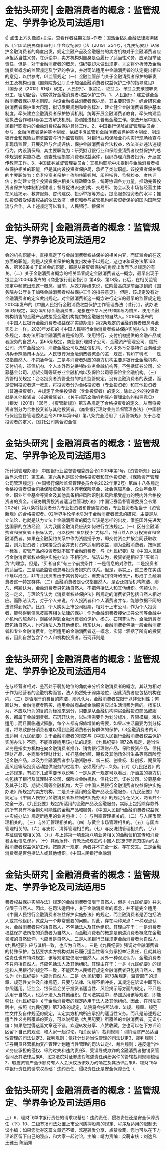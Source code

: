 # 金钻头研究 | 金融消费者的概念：监管规定、学界争论及司法适用1

☝ 点击上方头像或+关注，查看作者往期文章~作者：国浩金钻头金融法律服务团队《全国法院民商事审判工作会议纪要》（法〔2019〕254号，《九民纪要》）从保护金融消费者的角度出发，规定金融产品及金融服务的卖方机构对于金融消费者应承担适当性义务，在诉讼中，卖方机构对自身是否履行了适当性义务，应承担举证责任，但是，对于金融消费者的概念，该纪要却未做出规定。本文将分析涉及金融消费者概念的监管规定及学界的争议，并对司法适用中金融消费者的认定提出相应的意见，以供参考。01监管规定（一）金融监管部门关于金融消费者保护的职责分工及机构设置《国务院办公厅关于加强金融消费者权益保护工作的指导意见》（国办发〔2015〕81号）规定，人民银行、银监会、证监会、保监会要按照职责分工，密切配合，切实做好金融消费者权益保护工作。1、人民银行：建立健全金融消费者保护基本制度。内设金融权益消费者保护局，其主要职责为：综合研究金融消费者保护重大问题，拟订发展规划和业务标准，建立健全金融消费者保护基本制度。牵头建立金融消费者保护协调机制，统筹开展金融消费者教育，牵头构建监管执法合作和非诉第三方解决机制。协调推进相关普惠金融工作。依法开展中国人民银行职责内的金融消费权益保护具体工作。2、中国银行保险监督管理委员会：参与…金融消费者保护基本制度，依据审慎监管和金融消费者保护基本制度，制定银行业和保险业审慎监管与行为监管规则，对银行业和保险业机构实行现场检查与非现场监管，开展风险与合规评估，保护金融消费者合法权益，依法查处违法违规行为。内设消保局，其主要职能为：研究拟订银行业和保险业消费者权益保护的总体规划和实施办法。调查处理损害消费者权益案件，组织办理消费者投诉。开展宣传教育工作。3、中国证券监督管理委员会：其机构职能中未提到与金融消费者权益保护相关的职能，但是其内设投资者保护局，承担了类似职能。该投资者保护局的主要职能为：负责投资者保护工作的统筹规划、组织指导、监督检查、考核评估；推动建立健全投资者保护相关法规政策体系；统筹协调各方力量，推动完善投资者保护的体制机制建设；督导促进派出机构、交易所、协会以及市场各经营主体在风险揭示、教育服务、咨询建议、投诉举报等方面，提高服务投资者的水平；推动投资者受侵害权益的依法救济；组织和参与监管机构间投资者保护的国内国际交流与合作。从上述规定可以看出，人民银行、银保监

# 金钻头研究 | 金融消费者的概念：监管规定、学界争论及司法适用2

会的机构职能中，直接规定了与金融消费者权益保护的相关内容，而证监会的在这方面的职能，则是从投资者保护的角度出发来予以规定，这也许和证券法第168条、第169条关于证监会的职能，都是从投资者保护的角度出发而予以规定的有关。（二）关于金融消费者概念的相关监管规定金融消费者这一概念，最早出现于银监会2006年发布的《商业银行创新指引》第4条、第18条。此后，在相关监管规定中频繁出现这一概念。目前，从效力等级来说，位阶最高的是前面提到的《国务院办公厅关于加强金融消费者权益保护工作的指导意见》。但是，该规定没有对金融消费者的定义做出规定。对金融消费者这一概念进行定义的最早的监管规定是2013年发布的《中国人民银行金融消费权益保护工作管理办法（试行）》，该办法第4条规定，本办法所称金融消费者，是指在中华人民共和国境内购买、使用金融机构销售的金融产品或接受金融机构提供的金融服务的自然人。2016年发布的《中国人民银行金融消费者权益保护实施办法》第2条规定的金融消费者概念与此实质上一样。2020年发布的《中国人民银行金融消费者权益保护实施办法》第2条规定，本办法所称金融消费者是指购买、使用银行、支付机构提供的金融产品或者服务的自然人。第65条规定，商业银行理财子公司、金融资产管理公司、信托公司、汽车金融公司、消费金融公司以及征信机构、个人本外币兑换特许业务经营机构参照适用本办法。人民银行对金融消费者概念的这一规定，有如下特点：一是仅指自然人，不包括单位。二是与消费者对应的卖方机构主要是银行业金融机构、支付机构、征信机构、个人本外币兑换特许业务金融机构等，不包括证券公司、公募基金公司、期货公司等证券业金融机构以及保险公司等保险业金融机构。（三）资管相关规定：合格投资者资管业务的相关监管规定，没有金融消费者的表述，而是使用投资者这一概念，将投资者分为合格投资者（专业投资者）和其他投资者（普通投资者），并规定了合格投资者（专业投资者）的定义，除此之外的投资者就是其他投资者（普通投资者）。《关于规范金融机构资产管理业务的指导意见》（银发〔2018〕106号，《资管新规》）第五条规定了合格投资者的定义，从而将投资者划分为合格投资者与其他投资者。《商业银行理财业务监督管理办法》（中国银行保险监督管理委员会令2018年第6号）第八条完全沿用了《资管新规》关于合格投资者的定义，《信托公司集合资金信

# 金钻头研究 | 金融消费者的概念：监管规定、学界争论及司法适用3

托计划管理办法》（中国银行业监督管理委员会令2009年第1号，《资管新规》出台后尚未修订）第五条、第六条也是区分合格投资者和其他投资者，《保险资产管理公司管理规定》（中国银行保险监督管理委员会令2022年第2号）第四十八条规定合格投资者资金包括保险资金及基本养老保险基金、社会保障基金、企业年金基金、职业年金基金等资金及其他具备相应风险识别和风险承受能力的境内外合格投资者的资金。《证券期货投资者适当性管理办法》（中国证券监督管理委员会令第202号）第八条将投资者分为专业投资者和普通投资者，专业投资者相当于《资管新规》的合格投资者。02学界争论学术界对于金融消费者概念的研究，主要是从立法论，也就是认为立法上金融消费者的概念应该是怎样的出发，借鉴国外先进发达国家的立法经验，认为我国金融消费应该如何进行立法规定。（一）区分金融消费者和投资者王振栋认为，可以按照“资信授予”为标准，将自然人区分投资者和金融消费者。如果在金融契约关系中作为资信授予方，即交付资金并按合同获取收益，则为投资者；如果接受资金并支付资本适用的收益，则为金融消费者。按照这一标准，资管产品的投资者就不属于金融消费者，与《九民纪要》及《中国人民银行金融消费者权益保护实施办法》不相符合。陈洁认为，投资者是相应于“买者自负”的理念。但是，“买者自负”有三个前提条件：一是信息的对称性。二是投资者的适当性。三是隔绝监管疏忽与投资者损失的联系。但是，事实上，这三者在实践中难以成立，非专业投资者由于其弱势地位，需要得到特殊的保护，形成了金融消费者这一特定群体。（二）金融消费者是否仅指自然人，是否还包括机构陈洁、廖凡、何颖认为，金融消费者只包括自然人，不把包括法人和其他组织。何颖认为，这一定义，与理论界认为《消费者权益保护法》所规定的消费者只包括自然人相对应。而陈洁认为，对于个人来说，个人投资者和个人消费者并存，能够依据不同的法律得到保护。比如，个人购买上市公司股票，相对于上市公司，作为个人投资者，能够得到信息披露等相关法律的保护；作为金融消费者接受证券公司等金融中介机构的服务时，则能够得到金融消费者的保护。杨东、石珂菲认为，金融消费者既包括自然人，也包括法人及其他组织。杨东认为，金融消费者包括一般金融消费者和专业金融消费者，他所适用的金融消费者这一概念，实际上涵括了所有的投资者，因此自然包含了个人和机构投资者。石珂菲则是

# 金钻头研究 | 金融消费者的概念：监管规定、学界争论及司法适用4

在与经营者相对、是否处于弱势地位的角度来分析金融消费者的概念，其认为相对于作为经营者的金融机构而言，法人仍然处于弱势地位，因此消费者应包括机构在内。（三）是否限于消费目的陈洁、廖凡认为，金融消费者应限于以非营利性；何颖认为，金融消费者购买、适用金融商品或金融服务应以生活消费为目的。杨东认为，不应以行为的目的为标准来划分，只要是从金融机构购买金融投资商品或服务，都属于金融消费者。石珂菲认为，以生活需要作为划分标准，界限模糊，难以适用；而且面临通货膨胀，每个人都有保值增值的需要，如果以生活需要为划分标准，将导致部分消费者难以得到金融消费者弱势群体的保护。03金融消费者的司法适用《九民纪要》关于金融消费者的规定与《中国人民银行金融消费者权益保护实施办法》不同，不能直接适用该办法的规定。《九民纪要》第72条规定，适当性义务是指卖方机构在向金融消费者推介、销售银行理财产品、保险投资产品、信托理财产品、券商集合理财计划、杠杆基金份额、期权及其他场外衍生品等高风险登记金融产品，以及为金融消费者参与融资融券、新三板、创业板、科创板、期货等高风险等级投资活动提供服务的过程中，必须履行的…义务。针对《九民纪要》的上述规定，有如下几点需要予以说明：一是从这一规定可以看出，所涵盖的卖方机构包括了银行及其理财子公司、保险业金融机构、信托公司、证券公司、公募基金及其子公司、期货公司等金融机构，大于《中国人民银行金融消费者权益保护实施办法》所规定的卖方机构。二是关于适用的金融产品及金融服务，《九民纪要》的规定与《中国人民银行金融消费者权益保护实施办法》的规定存在交叉，两者并不完全一致。《九民纪要》规定所适用的金融产品及金融服务，实际上包括除存款外的所有具有本金损失可能性的金融产品和服务。《中国人民银行金融消费者权益保护实施办法》规定所适用的业务包括：（一）与利率管理相关的。（二）与人民币管理相关的。（三）与外汇管理相关的。（四）与黄金市场管理相关的。（五）与国库管理相关的。（六）与支付、清算管理相关的。（七）与反洗钱管理相关的。（八）与征信管理相关的。（九）与上述第一项至第八项业务相关的金融营销宣传和消费者金融信息保护。（十）其他法律、行政法规规定的中国人民银行职责范围内的金融消费者权益保护工作。按照这一规定，两者并不完全一致，存在交叉。三是金融消费者是否包括法人或其他组织。《中国人民银行金融消

# 金钻头研究 | 金融消费者的概念：监管规定、学界争论及司法适用5

费者权益保护实施办法》规定的金融消费者仅限于自然人，但是《九民纪要》并未仅限于自然人。因此，在司法适用中，关于金融消费者的概念，并不能完全适用《中国人民银行金融消费者权益保护实施办法》的规定，而金融消费者是否包括法人或其他组织，就成为一个非常重要的问题。对此，存在两种观点：一种观点认为，金融消费者只包括自然人，不包括法人及其他组织。其理由在于：一是消费者权益保护法所指的消费者为自然人，而金融消费者的概念是前述消费者概念在金融领域的自然延伸，也应当是自然人。二是人民银行已经规定金融消费者为自然人，《九民纪要》应与其相一致，也应为自然人。三是《九民纪要》强调对金融消费者的特殊保护，包括要求卖方机构对其已履行适当性等义务承担举证责任，且就其赔偿责任也有特殊规定，该等规定应仅限于自然人。另外一种观点认为，金融消费者不只包括自然人，还应包括法人及其他组织。其理由在于：一是《九民纪要》的规定和人民银行的规定不一致，不能因为人民银行规定金融消费者只包括自然人，而认为《九民纪要》也应为自然人。二是《九民纪要》第73条规定，监管部门的规章、规范性文件及自律规范，只要与法律、法规不相冲突，其规定在诉讼中即可以参照适用。证监会、银保监会关于投资者适当性、风险揭示等方面的规定，不只是适用于自然人，也适于法人及其他组织。在司法实践中，参照适用该等规定，即能够让《九民纪要》关于金融消费者的规定适用于法人及其他组织。因此，在司法实践中，按照《九民纪要》第73条的规定，法院将会按照法律、法规、规章、规范性文件及自律规范的规定，认定卖方机构所应承担的适当性义务。而凡是前述规定适当性义务所覆盖的买方，可以说都是《九民纪要》所覆盖的金融消费者。无讼小编：如果您觉得这篇文章还不错，欢迎转发分享、点赞收藏，您也可以在下方评论区留下自己的观点，和大家一起讨论。相关阅读1、裁判规则：网销理财产品适当性管理的司法认定2、裁判规则：信托计划适当性管理的司法认定3、裁判规则：证券期货经营机构资产管理计划适当性管理的司法认定4、裁判规则：违反适当性义务应承担的侵权、缔约过失和违约责任5、受误导或欺诈的金融消费者撤销资管合同及其法律后果6、北京法院对证券虚假陈述责任纠纷案件的管辖裁判规则梳理7、瑕疵资管产品份额持有人大会决议法律效力的确定及其法律后果8、理财飞单中银行责任的请求权基础：违约责任、侵权责任还是安全保障责任（

# 金钻头研究 | 金融消费者的概念：监管规定、学界争论及司法适用6

上）9、理财飞单中银行责任的请求权基础：违约责任、侵权责任还是安全保障责任（下）10、二级市场司法处置上市公司质押股票的规定、程序及适用的限制无讼小编：如果您觉得这篇文章还不错，欢迎转发分享、点赞收藏，您也可以在下方评论区留下自己的观点，和大家一起讨论。主编：靖力责编：梁萌审核：刘逸凡 王雅玉 陈丽娟

